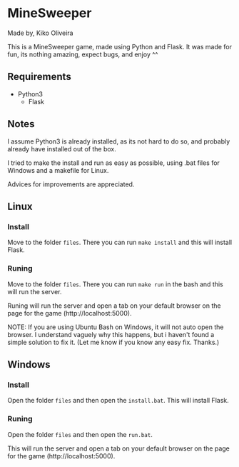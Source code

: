 # MineSweeper
Made by, Kiko Oliveira

This is a MineSweeper game, made using Python and Flask.
It was made for fun, its nothing amazing, expect bugs, and enjoy ^^

## Requirements

* Python3
  * Flask

## Notes

I assume Python3 is already installed, as its not hard to do so, and probably already have installed out of the box.

I tried to make the install and run as easy as possible, using .bat files for Windows and a makefile for Linux.

Advices for improvements are appreciated.


## Linux

### Install

Move to the folder `files`.
There you can run `make install` and this will install Flask.

### Runing

Move to the folder `files`.
There you can run `make run` in the bash and this will run the server.

Runing will run the server and open a tab on your default browser on the page for the game (http://localhost:5000).

NOTE: If you are using Ubuntu Bash on Windows, it will not auto open the browser. I understand vaguely why this happens, but i haven't found a simple solution to fix it.
(Let me know if you know any easy fix. Thanks.)


## Windows

### Install

Open the folder `files` and then open the `install.bat`.
This will install Flask.

### Runing

Open the folder `files` and then open the `run.bat`.

This will run the server and open a tab on your default browser on the page for the game (http://localhost:5000).
